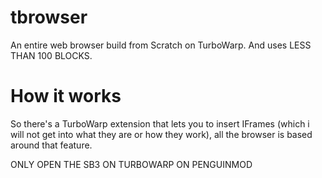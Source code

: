 # tbrowser
An entire web browser build from Scratch on TurboWarp. And uses LESS THAN 100 BLOCKS.

# How it works
So there's a TurboWarp extension that lets you to insert IFrames (which i will not get into what they are or how they work), all the browser is based around that feature.

ONLY OPEN THE SB3 ON TURBOWARP ON PENGUINMOD
